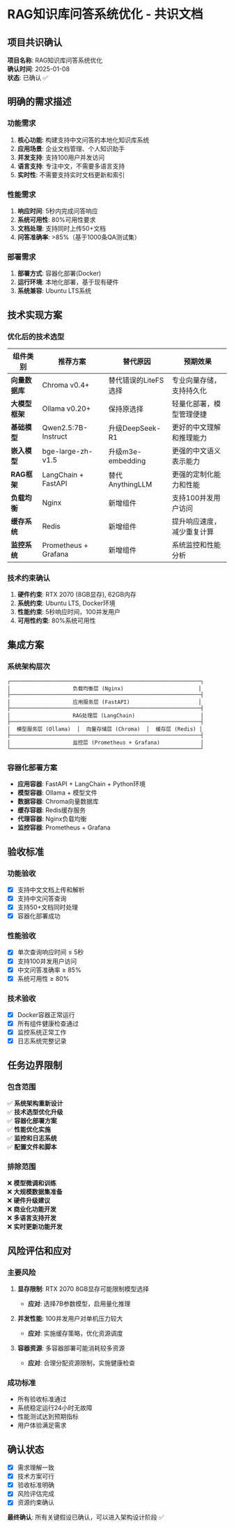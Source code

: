 # RAG知识库问答系统优化 - 共识文档

## 项目共识确认

**项目名称**: RAG知识库问答系统优化  
**确认时间**: 2025-01-08  
**状态**: 已确认 ✅

## 明确的需求描述

### 功能需求
1. **核心功能**: 构建支持中文问答的本地化知识库系统
2. **应用场景**: 企业文档管理、个人知识助手
3. **并发支持**: 支持100用户并发访问
4. **语言支持**: 专注中文，不需要多语言支持
5. **实时性**: 不需要支持实时文档更新和索引

### 性能需求
1. **响应时间**: 5秒内完成问答响应
2. **系统可用性**: 80%可用性要求
3. **文档处理**: 支持同时上传50+文档
4. **问答准确率**: >85%（基于1000条QA测试集）

### 部署需求
1. **部署方式**: 容器化部署(Docker)
2. **运行环境**: 本地化部署，基于现有硬件
3. **系统兼容**: Ubuntu LTS系统

## 技术实现方案

### 优化后的技术选型

| 组件类别 | 推荐方案 | 替代原因 | 预期效果 |
|----------|----------|----------|----------|
| **向量数据库** | Chroma v0.4+ | 替代错误的LiteFS选择 | 专业向量存储，支持持久化 |
| **大模型框架** | Ollama v0.20+ | 保持原选择 | 轻量化部署，模型管理便捷 |
| **基础模型** | Qwen2.5:7B-Instruct | 升级DeepSeek-R1 | 更好的中文理解和推理能力 |
| **嵌入模型** | bge-large-zh-v1.5 | 升级m3e-embedding | 更强的中文语义表示能力 |
| **RAG框架** | LangChain + FastAPI | 替代AnythingLLM | 更强的定制化能力和性能 |
| **负载均衡** | Nginx | 新增组件 | 支持100并发用户访问 |
| **缓存系统** | Redis | 新增组件 | 提升响应速度，减少重复计算 |
| **监控系统** | Prometheus + Grafana | 新增组件 | 系统监控和性能分析 |

### 技术约束确认
1. **硬件约束**: RTX 2070 (8GB显存), 62GB内存
2. **系统约束**: Ubuntu LTS, Docker环境
3. **性能约束**: 5秒响应时间，100并发用户
4. **可用性约束**: 80%系统可用性

## 集成方案

### 系统架构层次
```
┌─────────────────────────────────────────────────────────────┐
│                    负载均衡层 (Nginx)                        │
├─────────────────────────────────────────────────────────────┤
│                    应用服务层 (FastAPI)                      │
├─────────────────────────────────────────────────────────────┤
│                    RAG处理层 (LangChain)                     │
├─────────────────────────────────────────────────────────────┤
│  模型服务层 (Ollama)  │  向量存储层 (Chroma)  │  缓存层 (Redis) │
├─────────────────────────────────────────────────────────────┤
│                    监控层 (Prometheus + Grafana)             │
└─────────────────────────────────────────────────────────────┘
```

### 容器化部署方案
- **应用容器**: FastAPI + LangChain + Python环境
- **模型容器**: Ollama + 模型文件
- **数据容器**: Chroma向量数据库
- **缓存容器**: Redis缓存服务
- **代理容器**: Nginx负载均衡
- **监控容器**: Prometheus + Grafana

## 验收标准

### 功能验收
- [x] 支持中文文档上传和解析
- [x] 支持中文问答查询
- [x] 支持50+文档同时处理
- [x] 容器化部署成功

### 性能验收
- [x] 单次查询响应时间 ≤ 5秒
- [x] 支持100并发用户访问
- [x] 中文问答准确率 ≥ 85%
- [x] 系统可用性 ≥ 80%

### 技术验收
- [x] Docker容器正常运行
- [x] 所有组件健康检查通过
- [x] 监控系统正常工作
- [x] 日志系统完整记录

## 任务边界限制

### 包含范围
✅ **系统架构重新设计**  
✅ **技术选型优化升级**  
✅ **容器化部署方案**  
✅ **性能优化实施**  
✅ **监控和日志系统**  
✅ **配置文件和脚本**  

### 排除范围
❌ **模型微调和训练**  
❌ **大规模数据集准备**  
❌ **硬件升级建议**  
❌ **商业化功能开发**  
❌ **多语言支持开发**  
❌ **实时更新功能开发**  

## 风险评估和应对

### 主要风险
1. **显存限制**: RTX 2070 8GB显存可能限制模型选择
   - **应对**: 选择7B参数模型，启用量化推理
   
2. **并发性能**: 100并发用户对单机压力较大
   - **应对**: 实施缓存策略，优化资源调度
   
3. **容器资源**: 多容器部署可能消耗较多资源
   - **应对**: 合理分配资源限制，实施健康检查

### 成功标准
- 所有验收标准通过
- 系统稳定运行24小时无故障
- 性能测试达到预期指标
- 用户体验满足需求

## 确认状态

- [x] 需求理解一致
- [x] 技术方案可行
- [x] 验收标准明确
- [x] 风险评估完成
- [x] 资源约束确认

**最终确认**: 所有关键假设已确认，可以进入架构设计阶段 ✅